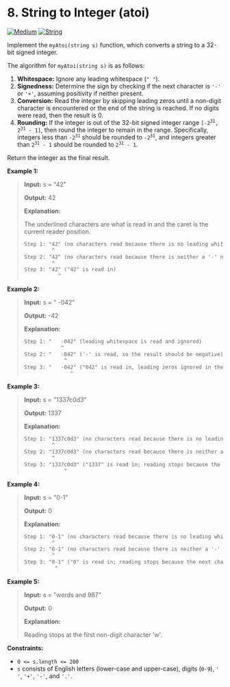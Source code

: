 # 8. String to Integer (atoi)

[![Medium](https://img.shields.io/badge/Medium-916f31)](#)
[![String](https://img.shields.io/badge/String-302f33)](#)

Implement the `myAtoi(string s)` function, which converts a string to
a 32-bit signed integer.

The algorithm for `myAtoi(string s)` is as follows:

1. **Whitespace:** Ignore any leading whitespace (`" "`).
2. **Signedness:** Determine the sign by checking if the next
   character is `'-'` or `'+'`, assuming positivity if neither present.
3. **Conversion:** Read the integer by skipping leading zeros until a
   non-digit character is encountered or the end of the string is
   reached. If no digits were read, then the result is 0.
4. **Rounding:** If the integer is out of the 32-bit signed integer
   range <code>[-2<sup>31</sup>, 2<sup>31</sup> - 1]</code>, then
   round the integer to remain in
   the range. Specifically, integers less than
   <code>-2<sup>31</sup></code> should be rounded to
   <code>-2<sup>31</sup></code>, and integers greater than
   <code>2<sup>31</sup> - 1</code> should be rounded to
   <code>2<sup>31</sup> - 1</code>.

Return the integer as the final result.

**Example 1:**

> **Input:** s = "42"
>
> **Output:** 42
>
> **Explanation:**
>
> The underlined characters are what is read in and the caret is the
> current reader position.
> ```txt
> Step 1: "42" (no characters read because there is no leading whitespace)
>          ^
> Step 2: "42" (no characters read because there is neither a '-' nor '+')
>          ^
> Step 3: "42" ("42" is read in)
>            ^
> ```

**Example 2:**

> **Input:** s = " -042"
>
> **Output:** -42
>
> **Explanation:**
> ```txt
> Step 1: "   -042" (leading whitespace is read and ignored)
>             ^
> Step 2: "   -042" ('-' is read, so the result should be negative)
>              ^
> Step 3: "   -042" ("042" is read in, leading zeros ignored in the result)
>                ^
> ```

**Example 3:**

> **Input:** s = "1337c0d3"
>
> **Output:** 1337
>
> **Explanation:**
> ```txt
> Step 1: "1337c0d3" (no characters read because there is no leading whitespace)
>          ^
> Step 2: "1337c0d3" (no characters read because there is neither a '-' nor '+')
>          ^
> Step 3: "1337c0d3" ("1337" is read in; reading stops because the next character is a non-digit)
>              ^
> ```

**Example 4:**

> **Input:** s = "0-1"
>
> **Output:** 0
>
> **Explanation:**
> ```txt
> Step 1: "0-1" (no characters read because there is no leading whitespace)
>          ^
> Step 2: "0-1" (no characters read because there is neither a '-' nor '+')
>          ^
> Step 3: "0-1" ("0" is read in; reading stops because the next character is a non-digit)
>           ^
> ```

**Example 5:**

> **Input:** s = "words and 987"
>
> **Output:** 0
>
> **Explanation:**
>
> Reading stops at the first non-digit character 'w'.

**Constraints:**

- `0 <= s.length <= 200`
- `s` consists of English letters (lower-case and upper-case), digits
  (`0-9`), `' '`, `'+'`, `'-'`, and `'.'`.
